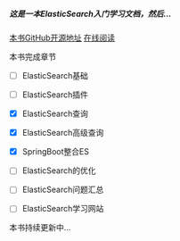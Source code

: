 ##### 这是一本ElasticSearch入门学习文档，然后...


[本书GitHub开源地址](http://github.com/zhaheng/elasticsearch.ppt)
[在线阅读](https://legacy.gitbook.com/book/zhaheng/elasticsearch-book/details)

本书完成章节

- [ ] ElasticSearch基础
- [ ] ElasticSearch插件
- [x] ElasticSearch查询
- [x] ElasticSearch高级查询
- [x] SpringBoot整合ES
- [ ] ElasticSearch的优化
- [ ] ElasticSearch问题汇总
- [ ] ElasticSearch学习网站



本书持续更新中...
